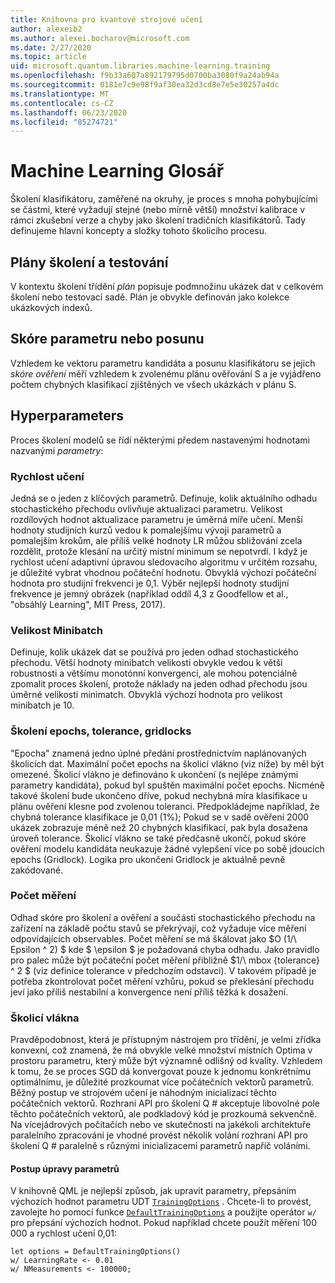 ```yaml
---
title: Knihovna pro kvantové strojové učení
author: alexeib2
ms.author: alexei.bocharov@microsoft.com
ms.date: 2/27/2020
ms.topic: article
uid: microsoft.quantum.libraries.machine-learning.training
ms.openlocfilehash: f9b33a607a892179795d0700ba3080f9a24ab94a
ms.sourcegitcommit: 0181e7c9e98f9af30ea32d3cd8e7e5e30257a4dc
ms.translationtype: MT
ms.contentlocale: cs-CZ
ms.lasthandoff: 06/23/2020
ms.locfileid: "85274721"
---
```

# <a name="quantum-machine-learning-glossary"></a>Machine Learning Glosář

Školení klasifikátoru, zaměřené na okruhy, je proces s mnoha pohybujícími se částmi, které vyžadují stejné (nebo mírně větší) množství kalibrace v rámci zkušební verze a chyby jako školení tradičních klasifikátorů. Tady definujeme hlavní koncepty a složky tohoto školicího procesu.

## <a name="trainingtesting-schedules"></a>Plány školení a testování

V kontextu školení třídění *plán* popisuje podmnožinu ukázek dat v celkovém školení nebo testovací sadě. Plán je obvykle definován jako kolekce ukázkových indexů.

## <a name="parameterbias-scores"></a>Skóre parametru nebo posunu

Vzhledem ke vektoru parametru kandidáta a posunu klasifikátoru se jejich *skóre ověření* měří vzhledem k zvolenému plánu ověřování S a je vyjádřeno počtem chybných klasifikací zjištěných ve všech ukázkách v plánu S.

## <a name="hyperparameters"></a>Hyperparameters

Proces školení modelů se řídí některými předem nastavenými hodnotami nazvanými *parametry*:

### <a name="learning-rate"></a>Rychlost učení

Jedná se o jeden z klíčových parametrů. Definuje, kolik aktuálního odhadu stochastického přechodu ovlivňuje aktualizaci parametru. Velikost rozdílových hodnot aktualizace parametru je úměrná míře učení. Menší hodnoty studijních kurzů vedou k pomalejšímu vývoji parametrů a pomalejším krokům, ale příliš velké hodnoty LR můžou sbližování zcela rozdělit, protože klesání na určitý místní minimum se nepotvrdí. I když je rychlost učení adaptivní úpravou sledovacího algoritmu v určitém rozsahu, je důležité vybrat vhodnou počáteční hodnotu. Obvyklá výchozí počáteční hodnota pro studijní frekvenci je 0,1. Výběr nejlepší hodnoty studijní frekvence je jemný obrázek (například oddíl 4,3 z Goodfellow et al., "obsáhlý Learning", MIT Press, 2017).

### <a name="minibatch-size"></a>Velikost Minibatch

Definuje, kolik ukázek dat se používá pro jeden odhad stochastického přechodu. Větší hodnoty minibatch velikosti obvykle vedou k větší robustnosti a většímu monotónní konvergenci, ale mohou potenciálně zpomalit proces školení, protože náklady na jeden odhad přechodu jsou úměrné velikosti minimatch. Obvyklá výchozí hodnota pro velikost minibatch je 10.

### <a name="training-epochs-tolerance-gridlocks"></a>Školení epochs, tolerance, gridlocks

"Epocha" znamená jedno úplné předání prostřednictvím naplánovaných školicích dat.
Maximální počet epochs na školicí vlákno (viz níže) by měl být omezené. Školicí vlákno je definováno k ukončení (s nejlépe známými parametry kandidáta), pokud byl spuštěn maximální počet epochs. Nicméně takové školení bude ukončeno dříve, pokud nechybná míra klasifikace u plánu ověření klesne pod zvolenou toleranci. Předpokládejme například, že chybná tolerance klasifikace je 0,01 (1%); Pokud se v sadě ověření 2000 ukázek zobrazuje méně než 20 chybných klasifikací, pak byla dosažena úroveň tolerance. Školicí vlákno se také předčasně ukončí, pokud skóre ověření modelu kandidáta neukazuje žádné vylepšení více po sobě jdoucích epochs (Gridlock). Logika pro ukončení Gridlock je aktuálně pevně zakódované.

### <a name="measurements-count"></a>Počet měření

Odhad skóre pro školení a ověření a součásti stochastického přechodu na zařízení na základě počtu stavů se překrývají, což vyžaduje více měření odpovídajících observables. Počet měření se má škálovat jako $O (1/\ Epsilon ^ 2) $ kde $ \epsilon $ je požadovaná chyba odhadu.
Jako pravidlo pro palec může být počáteční počet měření přibližně $1/\ mbox {tolerance} ^ 2 $ (viz definice tolerance v předchozím odstavci). V takovém případě je potřeba zkontrolovat počet měření vzhůru, pokud se překlesání přechodu jeví jako příliš nestabilní a konvergence není příliš těžká k dosažení.

### <a name="training-threads"></a>Školicí vlákna

Pravděpodobnost, která je přístupným nástrojem pro třídění, je velmi zřídka konvexní, což znamená, že má obvykle velké množství místních Optima v prostoru parametru, který může být významně odlišný od kvality. Vzhledem k tomu, že se proces SGD dá konvergovat pouze k jednomu konkrétnímu optimálnímu, je důležité prozkoumat více počátečních vektorů parametrů. Běžný postup ve strojovém učení je náhodným inicializací těchto počátečních vektorů. Rozhraní API pro školení Q # akceptuje libovolné pole těchto počátečních vektorů, ale podkladový kód je prozkoumá sekvenčně. Na vícejádrových počítačích nebo ve skutečnosti na jakékoli architektuře paralelního zpracování je vhodné provést několik volání rozhraní API pro školení Q # paralelně s různými inicializacemi parametrů napříč voláními.

#### <a name="how-to-modify-the-hyperparameters"></a>Postup úpravy parametrů

V knihovně QML je nejlepší způsob, jak upravit parametry, přepsáním výchozích hodnot parametru UDT [`TrainingOptions`](xref:microsoft.quantum.machinelearning.trainingoptions) . Chcete-li to provést, zavolejte ho pomocí funkce [`DefaultTrainingOptions`](xref:microsoft.quantum.machinelearning.defaulttrainingoptions) a použijte operátor `w/` pro přepsání výchozích hodnot. Pokud například chcete použít měření 100 000 a rychlost učení 0,01:
 ```qsharp
let options = DefaultTrainingOptions()
w/ LearningRate <- 0.01
w/ NMeasurements <- 100000;
 ```
